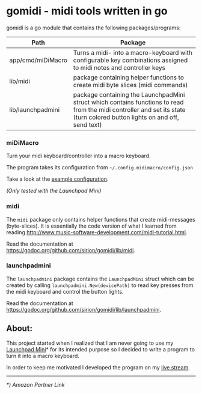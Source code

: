 
# gomidi - midi tools written in go

gomidi is a go module that contains the following packages/programs:


Path | Package
---- | ----
app/cmd/miDiMacro | Turns a midi- into a macro-keyboard with configurable key combinations assigned to midi notes and controller keys
lib/midi | package containing helper functions to create midi byte slices (midi commands)
lib/launchpadmini | package containing the LaunchpadMini struct which contains functions to read from the midi controller and set its state (turn colored button lights on and off, send text)

### miDiMacro

Turn your midi keyboard/controller into a macro keyboard.

The program takes its configuration from ```~/.config.midimacro/config.json```

Take a look at the [example configuration](/app/cmd/miDiMacro/config-example/config.json).

_(Only tested with the Launchpad Mini)_

### midi

The ```midi``` package only contains helper functions that create midi-messages (byte-slices). It is essentially the code version of what I learned from reading http://www.music-software-development.com/midi-tutorial.html.

Read the documentation at https://godoc.org/github.com/sirion/gomidi/lib/midi.

### launchpadmini

The ```launchpadmini``` package contains the ```LaunchpadMini``` struct which can be created by calling ```launchpadmini.New(devicePath)``` to read key presses from the midi keyboard and control the button lights.

Read the documentation at https://godoc.org/github.com/sirion/gomidi/lib/launchpadmini.

## About:

This project started when I realized that I am never going to use my [Launchpad Mini](https://amzn.to/2SdAHys)* for its intended purpose so I decided to write a program to turn it into a macro keyboard.

In order to keep me motivated I developed the program on my [live stream](https://abovethelawn.de).


---
_*) Amazon Partner Link_
